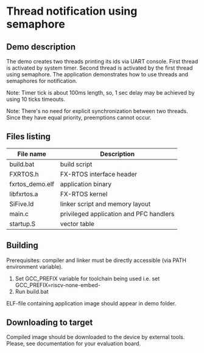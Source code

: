 Thread notification using semaphore
===================================

Demo description
----------------

The demo creates two threads printing its ids via UART console. First thread is
activated by system timer. Second thread is activated by the first thread using
semaphore.
The application demonstrates how to use threads and semaphores for notification.

Note: Timer tick is about 100ms length, so, 1 sec delay may be achieved by
using 10 ticks timeouts.

Note: There's no need for explicit synchronization between two threads. Since
they have equal priority, preemptions cannot occur.

Files listing
-------------

| File name       | Description
|-----------------|---------------------------------------------------------
| build.bat       | build script
| FXRTOS.h        | FX-RTOS interface header
| fxrtos_demo.elf | application binary
| libfxrtos.a     | FX-RTOS kernel
| SiFive.ld       | linker script and memory layout
| main.c          | privileged application and PFC handlers
| startup.S       | vector table

Building
--------

Prerequisites: 
compiler and linker must be directly accessible (via PATH environment variable).

1. Set GCC_PREFIX variable for toolchain being used 
   i.e. set GCC_PREFIX=riscv-none-embed-
2. Run build.bat

ELF-file containing application image should appear in demo folder.

Downloading to target
---------------------

Compiled image should be downloaded to the device by external tools.
Please, see documentation for your evaluation board.
